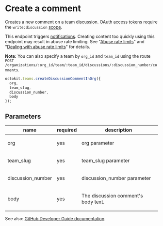 # Create a comment

Creates a new comment on a team discussion. OAuth access tokens require the `write:discussion` [scope](https://developer.github.com/apps/building-oauth-apps/understanding-scopes-for-oauth-apps/).

This endpoint triggers [notifications](https://help.github.com/articles/about-notifications/). Creating content too quickly using this endpoint may result in abuse rate limiting. See "[Abuse rate limits](https://developer.github.com/v3/#abuse-rate-limits)" and "[Dealing with abuse rate limits](https://developer.github.com/v3/guides/best-practices-for-integrators/#dealing-with-abuse-rate-limits)" for details.

**Note:** You can also specify a team by `org_id` and `team_id` using the route `POST /organizations/:org_id/team/:team_id/discussions/:discussion_number/comments`.

```js
octokit.teams.createDiscussionCommentInOrg({
  org,
  team_slug,
  discussion_number,
  body
});
```

## Parameters

<table>
  <thead>
    <tr>
      <th>name</th>
      <th>required</th>
      <th>description</th>
    </tr>
  </thead>
  <tbody>
    <tr><td>org</td><td>yes</td><td>

org parameter

</td></tr>
<tr><td>team_slug</td><td>yes</td><td>

team_slug parameter

</td></tr>
<tr><td>discussion_number</td><td>yes</td><td>

discussion_number parameter

</td></tr>
<tr><td>body</td><td>yes</td><td>

The discussion comment's body text.

</td></tr>
  </tbody>
</table>

See also: [GitHub Developer Guide documentation](endpoint.documentationUrl).

